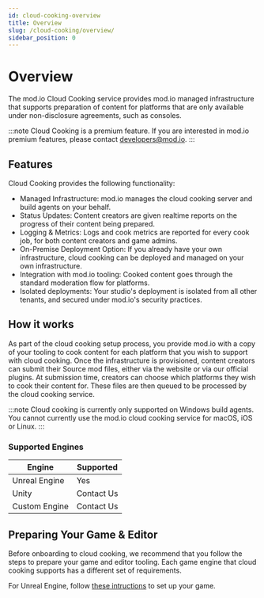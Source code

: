 ```yaml
---
id: cloud-cooking-overview
title: Overview
slug: /cloud-cooking/overview/
sidebar_position: 0
---
```


# Overview

The mod.io Cloud Cooking service provides mod.io managed infrastructure that supports preparation of content for platforms that are only available under non-disclosure agreements, such as consoles.

:::note
Cloud Cooking is a premium feature. If you are interested in mod.io premium features, please contact developers@mod.io.
:::

## Features

Cloud Cooking provides the following functionality:
* Managed Infrastructure: mod.io manages the cloud cooking server and build agents on your behalf.
* Status Updates: Content creators are given realtime reports on the progress of their content being prepared.
* Logging & Metrics: Logs and cook metrics are reported for every cook job, for both content creators and game admins.
* On-Premise Deployment Option: If you already have your own infrastructure, cloud cooking can be deployed and managed on your own infrastructure.
* Integration with mod.io tooling: Cooked content goes through the standard moderation flow for platforms.
* Isolated deployments: Your studio's deployment is isolated from all other tenants, and secured under mod.io's security practices.

## How it works

As part of the cloud cooking setup process, you provide mod.io with a copy of your tooling to cook content for each platform that you wish to support with cloud cooking. Once the infrastructure is provisioned, content creators can submit their Source mod files, either via the website or via our official plugins. At submission time, creators can choose which platforms they wish to cook their content for. These files are then queued to be processed by the cloud cooking service.

:::note
Cloud cooking is currently only supported on Windows build agents. You cannot currently use the mod.io cloud cooking service for macOS, iOS or Linux.
:::

### Supported Engines

| Engine    | Supported |
| -------- | ------- |
| Unreal Engine  | Yes    |
| Unity | Contact Us     |
| Custom Engine   | Contact Us    |

## Preparing Your Game & Editor

Before onboarding to cloud cooking, we recommend that you follow the steps to prepare your game and editor tooling. Each game engine that cloud cooking supports has a different set of requirements.

For Unreal Engine, follow [these intructions](/cloud-cooking/preparing-your-game-unreal/) to set up your game.
